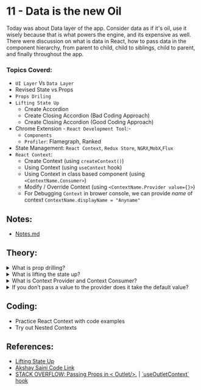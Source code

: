 # 11 - Data is the new Oil

Today was about Data layer of the app. Consider data as if it's oil, use it wisely because that is what powers the engine, and its expensive as well. There were discussion on what is data in React, how to pass data in the component hierarchy, from parent to child, child to siblings, child to parent, and finally throughout the app.

### Topics Coverd:

- `UI Layer` Vs `Data Layer`
- Revised State vs Props
- `Props Driling`
- `Lifting State Up`
  - Create Accordion
  - Create Closing Accordion (Bad Coding Approach)
  - Create Closing Accordion (Good Coding Approach)
- Chrome Extension - `React Development Tool`:-
  - `Components`
  - `Profiler`: Flamegraph, Ranked
- State Management: `React Context`, `Redux Store`, `NGRX`,`MobX`,`Flux`
- `React Context`:
  - Create Context (using `createContext()`)
  - Using Context (using `useContext` hook)
  - Using Context in class based component (using `<ContextName.Consumer>`)
  - Modify / Override Context (using `<ContextName.Provider value={}>`)
  - For Debugging `Context` in brower console, we can provide _name_ of context `ContextName.displayName = "Anyname"`

## Notes:

- [Notes.md](https://github.com/deltanode/react-playground/blob/main/11-data-is-the-new-oil/notes.md)

## Theory:

<!-- *******************************-->
<details>
<summary>What is prop drilling?</summary><br>
<blockquote>

</blockquote><br>
</details>

<!-- *******************************-->
<details>
<summary>What is lifting the state up?</summary><br>
<blockquote>

</blockquote><br>
</details>

<!-- *******************************-->
<details>
<summary>What is Context Provider and Context Consumer?</summary><br>
<blockquote>

</blockquote><br>
</details>

<!-- *******************************-->
<details>
<summary>If you don’t pass a value to the provider does it take the default value?</summary><br>
<blockquote>

</blockquote><br>
</details>
<!-- *******************************-->

## Coding:

<ul>
	<li>Practice React Context with code examples</li>
	<li>Try out Nested Contexts</li>
</ul>

## References:

<ul>
	<li>
		<a href="https://reactjs.org/docs/lifting-state-up.html" target="_blank">Lifting State Up</a>
	</li>
	<li>
		<a href="https://bitbucket.org/namastedev/namaste-react-live/commits/" target="_blank">Akshay Saini Code Link</a>
	</li>
	<li>
		<a href="https://stackoverflow.com/questions/63765196/pass-props-to-outlet-in-react-router-v6" target="_blank">STACK OVERFLOW: Passing Props in < Outlet/>.</a>
		| 
		<a href="https://reactrouter.com/en/6.4.4/hooks/use-outlet-context" target="_blank">`useOutletContext` hook</a>
	</li>
</ul>
